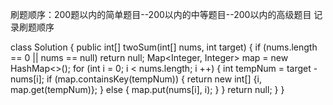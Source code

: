 刷题顺序：200题以内的简单题目--200以内的中等题目--200以内的高级题目
记录刷题顺序

class Solution {
    public int[] twoSum(int[] nums, int target) {
        if (nums.length == 0 || nums == null)  return null;
        Map<Integer, Integer> map = new HashMap<>();
        for (int i = 0; i < nums.length; i ++) {
            int tempNum = target - nums[i];
            if (map.containsKey(tempNum)) {
                return new int[] {i, map.get(tempNum)};
            } else {
                map.put(nums[i], i);
            }
        }
        return null;
    }
}



